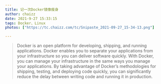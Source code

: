 ```yaml
---
title: 记一次Docker镜像瘦身
author: chaizz
date: 2021-9-27 15:33:15
tags: Docker、Linux
photos: ["https://tc.chaizz.com/tc/Snipaste_2021-09-27_15-34-13.png"]

---
```


> Docker is an open platform for developing, shipping, and running applications. Docker enables you to separate your applications from your infrastructure so you can deliver software quickly. With Docker, you can manage your infrastructure in the same ways you manage your applications. By taking advantage of Docker’s methodologies for shipping, testing, and deploying code quickly, you can significantly reduce the delay between writing code and running it in production.

<!--more-->